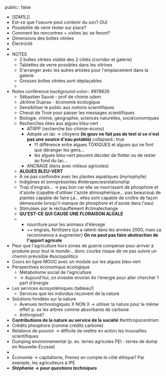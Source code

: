 public:: false

- [[DM1L]]
- Est-ce que l'oeuvre peut contenir du son? OUI
- Possibilité de venir tester sur place?
- Comment les rencontres + visites lac se feront?
- Dimensions des boîtes vitrées
- Électricité
-
- NOTES
	- 2 boîtes vitrées visible des 2 côtés (corridor et galerie)
	- Tablettes de verre possibles dans les vitrines
	- S'arranger avec les autres artistes pour l'emplacement dans la galerie
	- Grosses boîtes vitrées sont déplaçables
	-
- Notes conférence
  background-color:: #978626
	- Sébastien Sauvé - prof de chimie udem
	- Jérôme Dupras - économie écologique
	- Sensibiliser le public aux notions scientifiques
	- Cheval de Troie pour passer les messages scientifiques
	- Biologie, chimie, géographie, sciences naturelles, sociéconomiques
	- Recherches liées aux algues bleu-vert
		- ATRPP (recherche bio-chimie-écono)
		- Adopte un lac -> citoyens __(le gouv ne fait pas de test si ce n'est pas une source d'eau potable)__
		  collapsed:: true
			- !!! différence entre algues TOXIQUES et algues qui ne font que déranger les gens...
			- les algues bleu-vert peuvent décider de flotter ou de rester au fond du lac...
		- ANCRAGE (liens avec milieux agricoles)
	- __ALGUES BLEU-VERT__
	- À ne pas confondre avec les plantes aquatiques (myriophylle)
	- Indigènes et omniprésentes #interspeciesrelationship
	- Trop d'engrais... -> pas bon car elle se nourrissent de phosphore et d'azote (capable d'utiliser l'azote atmosphérique... pas beaucoup de plantes capable de faire ça... elles sont capable de croître de façon démesurée lorsqu'il manque de phosphore et d'azote dans l'eau)
	- Stimulées par le réchauffement #climatechange
	- __QU'EST-CE QUI CAUSE UNE FLORAISON ALGALE__
	- + nourriture pour les animaux d'élevage
	  + ++ engrais, fertilizers (ça a ralenti dans les années 2000, mais ça recommence à augmenter)
	  __On ne peut pas faire abstraction de l'apport agricole__
- Peur que l'agriculture hors zones de guerre compense pour arriver à produire pour tout le monde... donc courbe risque de ne pas suivre un chemin prévisible #sociopolitics
- Cours en ligne MOOC avec un module sur les algues bleu-vert
- Perspectives économique écologique
	- Métabolisme social de l'agriculture
	- -> Aujourd'hui, on investie environ 4x l'énergie pour aller chercher 1 part d'énergie
- Les services écosystémiques (tableau!)
	- Services que les individus reçoivent de la nature
- Solutions fondées sur la nature
	- Avenues technologiques X NON X -> utiliser la nature pour le même effet! p. ex les arbres comme absorbants de carbone
	- Anthropisé?
- __Contributions de la nature au service de la société__ #anthropocentrism
- Crédits phosphore (comme crédits carbone)
- Relations de pouvoir -> difficile de mettre en action les trouvailles scientifiques
- Dumping environnemental (p. ex. terres agricoles PEI - terres de dump en Nouvelle-Écosse)
-
- Économie -> capitalisme, Prenez en compte le côté éthique? Par exemple, les agriculteurs à IPE
- *__Stéphanie -> pour questions techniques__*